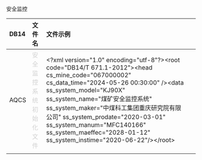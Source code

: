 
安全监控

| DB14 | 文件名                                                         | 文件示例                                                                                                                                                                                                                                                                                                                                                                                                     |     |
| :--- | :---------------------------------------------------------- | :------------------------------------------------------------------------------------------------------------------------------------------------------------------------------------------------------------------------------------------------------------------------------------------------------------------------------------------------------------------------------------------------------- | --- |
| AQCS | <span style="color: rgb(209, 209, 209);">安全监控系统初始化文件</span> | &lt;?xml version="1.0" encoding="utf-8"?&gt;&lt;root code="DB14/T 671.1-2012"&gt;&lt;head cs_mine_code="067000002"&nbsp; cs_data_time="2024-05-26 00:30:00" /&gt;&lt;data ss_system_model="KJ90X" ss_system_name="煤矿安全监控系统" ss_system_maker="中煤科工集团重庆研究院有限公司" ss_system_prodate="2020-03-01" ss_system_manum="MFC140166" ss_system_maeffec="2028-01-12" ss_system_instime="2020-06-22"/&gt;&lt;/root&gt; |     |
|      |                                                             |                                                                                                                                                                                                                                                                                                                                                                                                          |     |